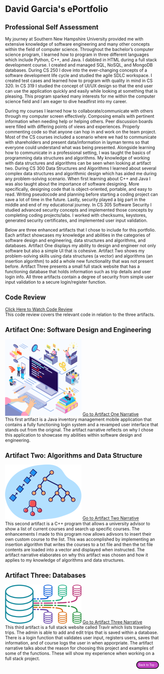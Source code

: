 # David Garcia's ePortfolio

## Professional Self Assessment
My journey at Southern New Hampshire University provided me with extensive knowledge of software engineering and many other concepts within the field of computer science. Throughout the bachelor’s computer science program, I learned how to program in three different languages which include Python, C++, and Java. I dabbled in HTML during a full stack development course. I created and managed SQL, NoSQL, and MongoDB databases. During CS 250 I dove into the ever-changing concepts of a software development life cycle and studied the agile SDLC workspace. I created test cases and learned how to program with quality in mind in CS 320. In CS 319 I studied the concept of UI/UX design so that the end user can use the application quickly and easily while looking at something that is pleasing. This program sparked many interests for me within the computer science field and I am eager to dive headfirst into my career.

During my courses I learned how to collaborate/communicate with others through my computer screen effectively. Composing emails with pertinent information when needing help or helping others. Peer discussion boards were filled with differing points of views and experiences. Properly commenting code so that anyone can hop in and work on the team project. Most of the CS courses included a scenario where we had to communicate with shareholders and present data/information in layman terms so that everyone could understand what was being presented. Alongside learning how to communicate in a professional setting, I was taught the basics of programming data structures and algorithms. My knowledge of working with data structures and algorithms can be seen when looking at artifact two. During CS 300 Data Structures and Algorithms I learned about several complex data structures and algorithmic design which has aided me during any problem-solving scenario. When first learning about C++ and Java I was also taught about the importance of software designing. More specifically, designing code that is object-oriented, portable, and easy to read. Writing pseudocode and planning before starting a coding project can save a lot of time in the future. Lastly, security played a big part in the middle and end of my educational journey. In CS 305 Software Security I studied advanced security concepts and implemented those concepts by completing coding projects/labs. I worked with checksums, keystores, generated security certificates, and implemented user input validation.

Below are three enhanced artifacts that I chose to include for this portfolio. Each artifact showcases my knowledge and abilities in the categories of software design and engineering, data structures and algorithms, and databases. Artifact One displays my ability to design and engineer not only software but also a simple UI that is cohesive. Artifact Two shows my problem-solving skills using data structures (a vector) and algorithms (an insertion algorithm) to add a whole new functionality that was not present before. Artifact Three presents a small full stack website that has a functioning database that holds information such as trip details and user login info. All three artifacts contain a degree of security from simple user input validation to a secure login/register function.


## Code Review
<a href="https://drive.google.com/file/d/1QbpwW9HIpHETJ2bnbCWc6YFDMLsQKisG/view?usp=drive_link" title="Go to Artifact One Narrative">Click Here to Watch Code Review</a> <br>
This code review covers the relevant code in relation to the three artifacts.

## Artifact One: Software Design and Engineering
<img src="SDaE.jpg" alt="AlgoAndDataStruct-Logo" width="250">
<a href="https://github.com/DavidG212/Davids_ePortfolio/blob/main/Artifact%20One/CS%20499%20Artifact%20One%20Narrative.pdf" title="Go to Artifact One Narrative">Go to Artifact One Narrative</a> <br>
This first artifact is a Java inventory management mobile application that contains a fully functioning login system and a revamped user interface that stands out from the original. The artifact narrative reflects on why I chose this application to showcase my abilities within software design and engineering.

## Artifact Two: Algorithms and Data Structure
<img src="DSA.png" alt="AlgoAndDataStruct" width="250">
<a href="https://github.com/DavidG212/Davids-ePortfolio/blob/main/Artifact%20Two/CS%20499%20Artifact%20Two%20Narrative.pdf" title="Go to Artifact Two Narrative">Go to Artifact Two Narrative</a> <br>
This second artifact is a C++ program that allows a university advisor to show a list of current courses and search up specific courses. The enhancements I made to this program now allows adivsors to insert their own custom course to the list. This was accomplished by implementing an insertion algorithm that writes the courses to a txt file and then the txt file contents are loaded into a vector and displayed when instructed. The artifact narrative elaborates on why this artifact was chosen and how it applies to my knowledge of algorithms and data structures.

## Artifact Three: Databases
<img src="db.png" alt="Databases" width="250">
<a href="https://github.com/DavidG212/Davids-ePortfolio/blob/main/Artifact%20Three/CS%20499%20Artifact%20Three%20Narrative.pdf" title="Go to Artifact Three Narrative">Go to Artifact Three Narrative</a> <br>
This third artifact is a full stack website called Travlr which lists traveling trips. The admin is able to add and edit trips that is saved within a database. There is a login function that validates user input, registers users, saves that information, and of course logs the user in when apporpriate. The artifact narrative talks about the reason for choosing this project and examples of some of the functions. These will show my experience when working on a full stack project.

<div style="text-align: right;">
    <a href="#">
        <button style="font-size: 10px; font-weight: 500; background: #BF40BF; color: #ffffff; border-radius: 50px; border-style: solid; border-color: #00000; padding: 5px 5px;">Back to Top &#8593;</button>
    </a>
</div>
